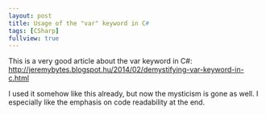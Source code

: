 ```yaml
---
layout: post
title: Usage of the "var" keyword in C#
tags: [CSharp]
fullview: true
---
```


This is a very good article about the var keyword in C#: <br>
<http://jeremybytes.blogspot.hu/2014/02/demystifying-var-keyword-in-c.html>

I used it somehow like this already, but now the mysticism is gone as well. I especially like the emphasis on code readability at the end.
